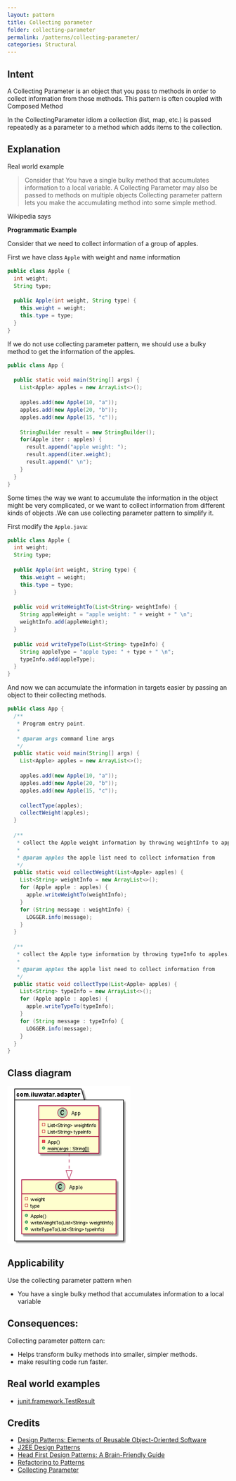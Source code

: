 ```yaml
---
layout: pattern
title: Collecting parameter
folder: collecting-parameter
permalink: /patterns/collecting-parameter/
categories: Structural
---
```


## Intent
A Collecting Parameter is an object that you pass to methods in order to collect information from those methods. This pattern is often coupled with Composed Method

In the CollectingParameter idiom a collection (list, map, etc.) is passed repeatedly as a parameter to a method which adds items to the collection.

## Explanation

Real world example

> Consider that You have a single bulky method that accumulates information to a local variable.
> A Collecting Parameter may also be passed to methods on multiple objects
> Collecting parameter pattern lets you make the accumulating method into some simple method.

Wikipedia says

**Programmatic Example**

Consider that we need to collect information of a group of apples.

First we have class `Apple` with weight and name information

```java
public class Apple {
  int weight;
  String type;

  public Apple(int weight, String type) {
    this.weight = weight;
    this.type = type;
  }
}
```

If we do not use collecting parameter pattern, we should use a bulky method to get the information of the apples.

```java
public class App {

  public static void main(String[] args) {
    List<Apple> apples = new ArrayList<>();

    apples.add(new Apple(10, "a"));
    apples.add(new Apple(20, "b"));
    apples.add(new Apple(15, "c"));

    StringBuilder result = new StringBuilder();
    for(Apple iter : apples) {
      result.append("apple weight: ");
      result.append(iter.weight);
      result.append(" \n");
    }
  }
}
```

Some times the way we want to accumulate the information in the object might be very complicated, or we want to collect information from different kinds of objects .We can use collecting parameter pattern to simplify it.

First modify the `Apple.java`:
```java
public class Apple {
  int weight;
  String type;

  public Apple(int weight, String type) {
    this.weight = weight;
    this.type = type;
  }

  public void writeWeightTo(List<String> weightInfo) {
    String appleWeight = "apple weight: " + weight + " \n";
    weightInfo.add(appleWeight);
  }

  public void writeTypeTo(List<String> typeInfo) {
    String appleType = "apple type: " + type + " \n";
    typeInfo.add(appleType);
  }
}
```

And now we can accumulate the information in targets easier by passing an object to their collecting methods.

```java
public class App {
  /**
   * Program entry point.
   *
   * @param args command line args
   */
  public static void main(String[] args) {
    List<Apple> apples = new ArrayList<>();

    apples.add(new Apple(10, "a"));
    apples.add(new Apple(20, "b"));
    apples.add(new Apple(15, "c"));

    collectType(apples);
    collectWeight(apples);
  }

  /**
   * collect the Apple weight information by throwing weightInfo to apples.
   *
   * @param apples the apple list need to collect information from
   */
  public static void collectWeight(List<Apple> apples) {
    List<String> weightInfo = new ArrayList<>();
    for (Apple apple : apples) {
      apple.writeWeightTo(weightInfo);
    }
    for (String message : weightInfo) {
      LOGGER.info(message);
    }
  }

  /**
   * collect the Apple type information by throwing typeInfo to apples.
   *
   * @param apples the apple list need to collect information from
   */
  public static void collectType(List<Apple> apples) {
    List<String> typeInfo = new ArrayList<>();
    for (Apple apple : apples) {
      apple.writeTypeTo(typeInfo);
    }
    for (String message : typeInfo) {
      LOGGER.info(message);
    }
  }
}


```

## Class diagram
![alt text](./etc/collectingparameter.urm.png "Adapter class diagram")

## Applicability
Use the collecting parameter pattern when

* You have a single bulky method that accumulates information to a local variable
## Consequences:
Collecting parameter pattern can:

*	Helps transform bulky methods into smaller, simpler methods.
*   make resulting code run faster.
## Real world examples

* [junit.framework.TestResult](http://junit.sourceforge.net/junit3.8.1/javadoc/junit/framework/TestResult.html)

## Credits

* [Design Patterns: Elements of Reusable Object-Oriented Software](https://www.amazon.com/gp/product/0201633612/ref=as_li_tl?ie=UTF8&camp=1789&creative=9325&creativeASIN=0201633612&linkCode=as2&tag=javadesignpat-20&linkId=675d49790ce11db99d90bde47f1aeb59)
* [J2EE Design Patterns](https://www.amazon.com/gp/product/0596004273/ref=as_li_tl?ie=UTF8&camp=1789&creative=9325&creativeASIN=0596004273&linkCode=as2&tag=javadesignpat-20&linkId=48d37c67fb3d845b802fa9b619ad8f31)
* [Head First Design Patterns: A Brain-Friendly Guide](https://www.amazon.com/gp/product/0596007124/ref=as_li_tl?ie=UTF8&camp=1789&creative=9325&creativeASIN=0596007124&linkCode=as2&tag=javadesignpat-20&linkId=6b8b6eea86021af6c8e3cd3fc382cb5b)
* [Refactoring to Patterns](https://www.amazon.com/gp/product/0321213351/ref=as_li_tl?ie=UTF8&camp=1789&creative=9325&creativeASIN=0321213351&linkCode=as2&tag=javadesignpat-20&linkId=2a76fcb387234bc71b1c61150b3cc3a7)
* [Collecting Parameter](http://wiki.c2.com/?CollectingParameter)